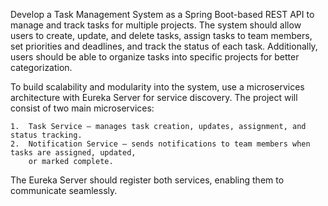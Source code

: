 Develop a Task Management System as a Spring Boot-based REST API to manage and track tasks for 
multiple projects. The system should allow users to create, update, and delete tasks, 
assign tasks to team members, set priorities and deadlines, and track the status of each task. 
Additionally, users should be able to organize tasks into specific projects for better categorization.

To build scalability and modularity into the system, use a microservices architecture with Eureka 
Server for service discovery. The project will consist of two main microservices:

	1.	Task Service – manages task creation, updates, assignment, and status tracking.
	2.	Notification Service – sends notifications to team members when tasks are assigned, updated, 
        or marked complete.

The Eureka Server should register both services, enabling them to communicate seamlessly.